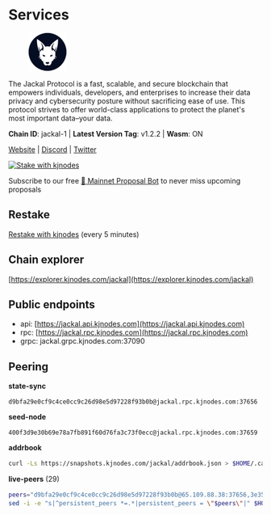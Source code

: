 # Services

<figure><img src="https://raw.githubusercontent.com/kj89/cosmos-images/main/logos/jackal.png" alt=""><figcaption></figcaption></figure>

The Jackal Protocol is a fast, scalable, and secure blockchain that empowers  individuals, developers, and enterprises to increase their data privacy and  cybersecurity posture without sacrificing ease of use. This protocol strives  to offer world-class applications to protect the planet's most important data–your data.

**Chain ID**: jackal-1 | **Latest Version Tag**: v1.2.2 | **Wasm**: ON

[Website](https://jackalprotocol.com) | [Discord](https://discord.com/invite/5GKym3p6rj) | [Twitter](https://twitter.com/Jackal_Protocol)

[![Stake with kjnodes](https://i.ibb.co/cr44Q8j/button-stake-with-kjnodes.png)](https://restake.app/jackal/jklvaloper1tr3wm3mdkz0tda6t7vavqnn7fe2g4un0f67xmt)

Subscribe to our free [🤖 Mainnet Proposal Bot](https://t.me/kjnodes_proposal_bot) to never miss upcoming proposals

## Restake

[Restake with kjnodes](https://restake.app/jackal/jklvaloper1tr3wm3mdkz0tda6t7vavqnn7fe2g4un0f67xmt) (every 5 minutes)
## Chain explorer
[https://explorer.kjnodes.com/jackal](https://explorer.kjnodes.com/jackal)

## Public endpoints

* api: [https://jackal.api.kjnodes.com](https://jackal.api.kjnodes.com)
* rpc: [https://jackal.rpc.kjnodes.com](https://jackal.rpc.kjnodes.com)
* grpc: jackal.grpc.kjnodes.com:37090

## Peering

**state-sync**

```text
d9bfa29e0cf9c4ce0cc9c26d98e5d97228f93b0b@jackal.rpc.kjnodes.com:37656
```

**seed-node**

```text
400f3d9e30b69e78a7fb891f60d76fa3c73f0ecc@jackal.rpc.kjnodes.com:37659
```

**addrbook**
```bash
curl -Ls https://snapshots.kjnodes.com/jackal/addrbook.json > $HOME/.canine/config/addrbook.json
```

**live-peers** (29)
```bash
peers="d9bfa29e0cf9c4ce0cc9c26d98e5d97228f93b0b@65.109.88.38:37656,3e352224da2a8487d2c6277dc40d120cd574acb9@65.21.90.141:12133,d9abd1dd5bf7c57461f0476c61e28bac879430a2@141.94.109.71:10556,8be44995ab4eeafcde6e0a9e196c40d483ef6d2a@51.81.155.97:10556,7574e0ab179fc6cc47ac89284f4641790218540e@18.163.165.245:26626,f7b5bc8e8eb8a954f9c36ac7c06ff7b9b847c785@167.86.82.140:46656,c5b43622ecd7413dd41905f6f8f5b5befd299ced@65.109.65.210:32656,a463b16c5a7cee3d77f465a0b1c0d526aef426d8@194.163.150.92:26656,8cb23f8ba742452f2f81f019a648f0660fabfd46@65.109.106.155:26656,68eb09cb9c5a2b136e8c693a48bcb26d9108062f@157.90.2.254:26656,ef8c470a03f3753df53dad15a435f99d6869f6a7@51.81.107.95:10856,4398bd773ac885b7365de3604eb487be10c54563@185.16.38.210:26906,26b6255375a592c3b0664bd474a6975f468c3785@88.99.164.158:11126,2070ae6872d6dd3bc9db20a279b04ad986a911f0@24.158.14.210:26656,dbbd1e102b9d0cde827cd272205fa3a2886a6b2c@5.9.147.22:21656,173c43436e2287f3660c344a5fd2386da4a61968@65.109.92.241:11126,7c85c0aa43e8027b424cb356554a4ccc801a968d@198.244.212.27:26656,55bbee79c024a5032222ee4cac0d932c4033c63a@142.132.209.97:26656,976d837d399c0914cca7ba81fcd554b1f3d7a7bd@206.172.224.141:26656,f3b96273f3b1a7d2594851badd4302f16db81cfa@23.29.55.92:26656,28b093e86576a307cebc709912e3546ffe331ad6@65.108.224.156:28656,66cf681923f0a59bb98aee88bbabc0b67a208972@99.241.52.117:26256,713d202326eedaed41d467b26051aba62727febd@5.9.69.241:26656,a877c11ecef83401dcc96c4499874ebc3f13367b@116.202.36.240:10756,ff94a29e02de8369faf37c76d3c97684bbd51bd6@185.16.38.165:17556,dd3cab79ffae0aed4f519503b66e9403c69eeb14@85.237.193.101:25565,039a1c4f438c1ecc2dd901e7316d16fdafadfdab@104.193.254.36:27656,2b7f02456898efbbb9da462b9b3e80ba12ff2f7c@65.109.116.50:27656,ebc272824924ea1a27ea3183dd0b9ba713494f83@95.214.55.198:26906"
sed -i -e "s|^persistent_peers *=.*|persistent_peers = \"$peers\"|" $HOME/.canine/config/config.toml
```
